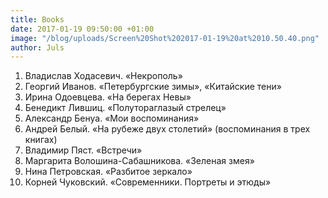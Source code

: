 ```yaml
---
title: Books
date: 2017-01-19 09:50:00 +01:00
image: "/blog/uploads/Screen%20Shot%202017-01-19%20at%2010.50.40.png"
author: Juls
---
```


1. Владислав Ходасевич. «Некрополь»
2. Георгий Иванов. «Петербургские зимы», «Китайские тени»
3. Ирина Одоевцева. «На берегах Невы» 
4. Бенедикт Лившиц. «Полутораглазый стрелец»
5. Александр Бенуа. «Мои воспоминания» 
6. Андрей Белый. «На рубеже двух столетий» (воспоминания в трех книгах)
7. Владимир Пяст. «Встречи»
8. Маргарита Волошина-Сабашникова. «Зеленая змея»
9. Нина Петровская. «Разбитое зеркало»
10. Корней Чуковский. «Современники. Портреты и этюды»
